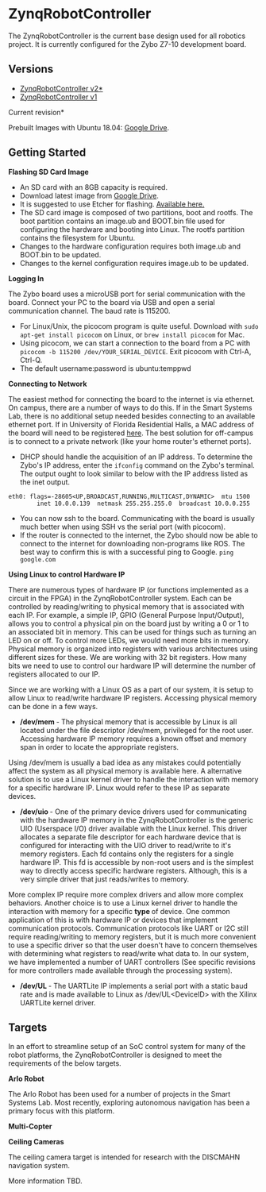 # ZynqRobotController
The ZynqRobotController is the current base design used for all robotics project. It is currently configured for the Zybo Z7-10 development board.

## Versions

- [ZynqRobotController v2*](https://github.com/smartsystemslab-uf/ZynqRobotController/tree/master/FPGA/Zynq_Robot_Controller_v2)
- [ZynqRobotController v1](https://github.com/smartsystemslab-uf/ZynqRobotController/tree/master/FPGA/Zynq_Robot_Controller)

Current revision*

Prebuilt Images with Ubuntu 18.04: [Google Drive](https://drive.google.com/drive/folders/1dXtW07_h6ewmt4f9UHb0d-MQymvdOmMu?usp=sharing).

## Getting Started

**Flashing SD Card Image**

- An SD card with an 8GB capacity is required.
- Download latest image from [Google Drive](https://drive.google.com/drive/folders/1dXtW07_h6ewmt4f9UHb0d-MQymvdOmMu?usp=sharing).
- It is suggested to use Etcher for flashing. [Available here.](https://www.balena.io/etcher/)
- The SD card image is composed of two partitions, boot and rootfs. The boot partition contains an image.ub and BOOT.bin file used for configuring the hardware and booting into Linux. The rootfs partition contains the filesystem for Ubuntu.
- Changes to the hardware configuration requires both image.ub and BOOT.bin to be updated.
- Changes to the kernel configuration requires image.ub to be updated.

**Logging In**

The Zybo board uses a microUSB port for serial communication with the board. Connect your PC to the board via USB and open a serial communication channel. The baud rate is 115200.
- For Linux/Unix, the picocom program is quite useful. Download with `sudo apt-get install picocom` on Linux, or `brew install picocom` for Mac.
- Using picocom, we can start a connection to the board from a PC with  `picocom -b 115200 /dev/YOUR_SERIAL_DEVICE`. Exit picocom with Ctrl-A, Ctrl-Q.
- The default username:password is ubuntu:temppwd


**Connecting to Network**

The easiest method for connecting the board to the internet is via ethernet. On campus, there are a number of ways to do this. If in the Smart Systems Lab, there is no additional setup needed besides connecting to an available ethernet port. If in University of Florida Residential Halls, a MAC address of the board will need to be registered [here](https://deviceregistration.dhnet.ufl.edu). The best solution for off-campus is to connect to a private network (like your home router's ethernet ports).
- DHCP should handle the acquisition of an IP address. To determine the Zybo's IP address, enter the `ifconfig` command on the Zybo's terminal. The output ought to look similar to below with the IP address listed as the inet output.
```
eth0: flags=-28605<UP,BROADCAST,RUNNING,MULTICAST,DYNAMIC>  mtu 1500
        inet 10.0.0.139  netmask 255.255.255.0  broadcast 10.0.0.255
```
- You can now ssh to the board. Communicating with the board is usually much better when using SSH vs the serial port (with picocom).
- If the router is connected to the internet, the Zybo should now be able to connect to the internet for downloading non-programs like ROS. The best way to confirm this is with a successful ping to Google. ```ping google.com```


**Using Linux to control Hardware IP**

There are numerous types of hardware IP (or functions implemented as a circuit in the FPGA) in the ZynqRobotController system. Each can be controlled by reading/writing to physical memory that is associated with each IP. For example, a simple IP, GPIO (General Purpose Input/Output), allows you to control a physical pin on the board just by writing a 0 or 1 to an associated bit in memory. This can be used for things such as turning an LED on or off. To control more LEDs, we would need more bits in memory. Physical memory is organized into registers with various architectures using different sizes for these. We are working with 32 bit registers. How many bits we need to use to control our hardware IP will determine the number of registers allocated to our IP.

Since we are working with a Linux OS as a part of our system, it is setup to allow Linux to read/write hardware IP registers. Accessing physical memory can be done in a few ways.

- <b> /dev/mem </b> -
The physical memory that is accessible by Linux is all located under the file descriptor /dev/mem, privileged for the root user. Accessing hardware IP memory requires a known offset and memory span in order to locate the appropriate registers.

Using /dev/mem is usually a bad idea as any mistakes could potentially affect the system as all physical memory is available here. A alternative solution is to use a Linux kernel driver to handle the interaction with memory for a specific hardware IP. Linux would refer to these IP as separate devices.

- <b> /dev/uio </b> -
One of the primary device drivers used for communicating with the hardware IP memory in the ZynqRobotController is the generic UIO (Userspace I/O) driver available with the Linux kernel. This driver allocates a separate file descriptor for each hardware device that is configured for interacting with the UIO driver to read/write to it's memory registers. Each fd contains only the registers for a single hardware IP. This fd is accessible by non-root users and is the simplest way to directly access specific hardware registers. Although, this is a very simple driver that just reads/writes to memory.

More complex IP require more complex drivers and allow more complex behaviors. Another choice is to use a Linux kernel driver to handle the interaction with memory for a specific <b> type </b> of device. One common application of this is with hardware IP or devices that implement communication protocols. Communication protocols like UART or I2C still require reading/writing to memory registers, but it is much more convenient to use a specific driver so that the user doesn't have to concern themselves with determining what registers to read/write what data to. In our system, we have implemented a number of UART controllers (See specific revisions for more controllers made available through the processing system).

- <b> /dev/UL </b> -
The UARTLite IP implements a serial port with a static baud rate and is made available to Linux as /dev/UL\<DeviceID\> with the Xilinx UARTLite kernel driver.





## Targets

In an effort to streamline setup of an SoC control system for many of the robot platforms, the ZynqRobotController is designed to meet the requirements of the below targets.

**Arlo Robot**

The Arlo Robot has been used for a number of projects in the Smart Systems Lab. Most recently, exploring autonomous navigation has been a primary focus with this platform.


**Multi-Copter**




**Ceiling Cameras**

The ceiling camera target is intended for research with the DISCMAHN navigation system.

More information TBD.
